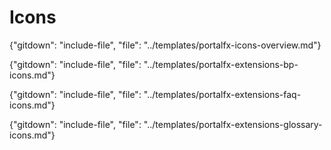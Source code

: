 
# Icons 

{"gitdown": "include-file", "file": "../templates/portalfx-icons-overview.md"}

{"gitdown": "include-file", "file": "../templates/portalfx-extensions-bp-icons.md"}

{"gitdown": "include-file", "file": "../templates/portalfx-extensions-faq-icons.md"}

{"gitdown": "include-file", "file": "../templates/portalfx-extensions-glossary-icons.md"}
